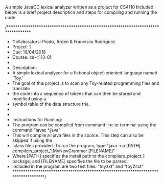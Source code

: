 A simple JavaCC lexical analyzer written as a project for CS4110
Included below is a brief project description and steps for compiling and running the code

/***********************************************************************************
* Collaborators: Prado, Arden & Francisco Rodriguez
* Project: 1
* Due: 10/04/2018
* Course: cs-4110-01
*
* Description:
* A simple lexical analyzer for a fictional object-oriented language named 'Toy.'
* The goal of this project is to scan any Toy-related programming files and translate
* the code into a sequence of tokens that can then be stored and modified using a
* symbol table of the data structure trie.
*
*
* Instructions for Running:
* The program can be compiled from command line or terminal using the command "javac *.java"
* This will compile all java files in the source. This step can also be skipped if using the 
* .class files provided. To run the program, type "java -cp [PATH] compilers_project_1.MyNewGrammar [FILENAME]"
* Where [PATH] specifies the install path to the compilers_project_1 package, and [FILENAME] specifies the file to be parsed.
* Included in the program are two test files: "toy.txt" and "toy2.txt" 
***********************************************************************************/

